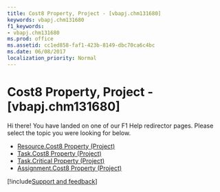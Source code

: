 ```yaml
---
title: Cost8 Property, Project - [vbapj.chm131680]
keywords: vbapj.chm131680
f1_keywords:
- vbapj.chm131680
ms.prod: office
ms.assetid: cc1ed858-faf1-423b-8149-dbc70ca6c4bc
ms.date: 06/08/2017
localization_priority: Normal
---
```



# Cost8 Property, Project - [vbapj.chm131680]

Hi there! You have landed on one of our F1 Help redirector pages. Please select the topic you were looking for below.

- [Resource.Cost8 Property (Project)](http://msdn.microsoft.com/library/97a40251-b4be-aa5f-eb50-16b5a236a1c1%28Office.15%29.aspx)
- [Task.Cost8 Property (Project)](http://msdn.microsoft.com/library/41fa705d-1a57-16ab-0494-2b19b78f09f3%28Office.15%29.aspx)
- [Task.Critical Property (Project)](http://msdn.microsoft.com/library/2282f751-adb3-d891-8d93-7e55723e2e7d%28Office.15%29.aspx)
- [Assignment.Cost8 Property (Project)](http://msdn.microsoft.com/library/08c1c081-81af-37f7-00b8-cfc4d29df4e0%28Office.15%29.aspx)

[!include[Support and feedback](~/includes/feedback-boilerplate.md)]